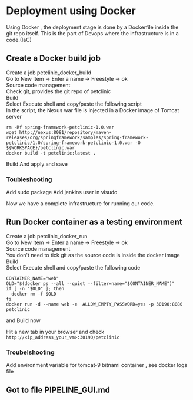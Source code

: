 # Deployment using Docker 
Using Docker , the deployment stage is done by a Dockerfile inside the  
git repo itself. This is the part of Devops where the infrastructure is in a code.(IaC)  

## Create a Docker build job
Create a job petclinic_docker_build  
Go to New Item -> Enter a name -> Freestyle -> ok      
Source code management  
Check git, provides the git repo of petclinic  
Build  
Select Execute shell and copy/paste the following script   
In the script, the Nexus war file is injected in a Docker image of Tomcat server  
```shell script
rm -Rf spring-framework-petclinic-1.0.war
wget http://nexus:8081/repository/maven-releases/org/springframework/samples/spring-framework-petclinic/1.0/spring-framework-petclinic-1.0.war -O ${WORKSPACE}/petclinic.war
docker build -t petclinic:latest .
```
Build
And apply and save

### Toubleshooting 
Add sudo package 
Add jenkins user in visudo 

Now we have a complete infrastructure for running our code.


## Run  Docker container as a testing environment 
Create a job petclinic_docker_run  
Go to New Item -> Enter a name -> Freestyle -> ok    
Source code management  
You don't need to tick git as the source code is inside the docker image  
Build  
Select Execute shell and copy/paste the following code  
```shell script
CONTAINER_NAME="web"
OLD="$(docker ps --all --quiet --filter=name="$CONTAINER_NAME")"
if [ -n "$OLD" ]; then
  docker rm -f $OLD
fi
docker run -d --name web -e  ALLOW_EMPTY_PASSWORD=yes -p 30190:8080 petclinic
```
and Build now 

Hit a new tab in your browser and check   
```http://<ip_address_your_vm>:30190/petclinic```

### Troubelshooting 
Add environment variable for tomcat-9 bitnami container , see docker logs file


## Got to file PIPELINE_GUI.md
